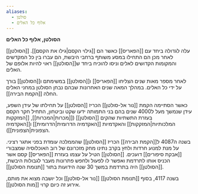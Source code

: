 ```yaml
---
aliases:
  - סולטן
  - אלוף כל האלים
---
```

**הסולטן, אלוף כל האלים**

[[הסולטן]] עלה לגדולה ביחד עם [[הפאריס]] כאשר הם [[גילוי הקסם|גילו את הקסם]]. לאחר מכן הם התחילו במסע משותף ברחבי היבשת, הם עברו בין כל המקדשים והמקומות הקדושים לאלים וניסו להוכיח ביחד ש[[הסולטן]] ראוי להיות אלופם של האלים.

לאחר מספר מאות שנים הצליחו [[הפאריס]] ו[[הסולטן]] במשימתם ו[[הסולטן]] בורך על ידי כל האלים.
במהלך המאה שנים האחרונות שבהם נבחן הסולטן במחני האלים החלה [[הקמת הבירה]].

כאשר הסתיימה הקמת [[נור אל-סולטן]] הכריז [[הסולטן]] על תחילתו של עידן השפע, עידן שנמשך מעל ל4000 שנים בהם בני התמותה ידעו שקט וביטחון, התחיל חקר הקסם בעזרת התשתיות שהקים [[הסולטן]] ([[מכרות|המכרות]], [[המזקקות המלכותיות|המזקקות]] והאקדמיות [[האקדמיה הדרומית|הדרומית]] ו[[האקדמיה הצפונית|הצפונית]]).

בשנה ה4087 ל[[הקמת הבירה]] הכריז [[הסולטן]] שהממלכה עומדת בפני אתגר רציני.
על מנת למנוע חרדות ולחץ בקרב נתינו מחק מזכרונם של רוב האוכלוסיה שמצבורי [[אבקת סיפורים]] דועכים. 
[[הסולטן]] הטיל על עצמו בעזרת [[הפאריס]] קסם אשר הכניס אותו לתרדמת ואפשר לו לפעול ולחפש פתרונות מעבר לגבולות היבשת, [[הסולטן]] היה בתרדמת במשך 30 שנה הידועות בתור [[תנומת הסולטן]].

בשנה 4117, בסוף [[תנומת הסולטן]] [[נור אל-סולטן]] וכל יושבה מצוא את מותם, אירוע זה כיום קרוי [[מות הסולטן]].